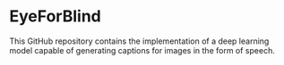 # EyeForBlind
This GitHub repository contains the implementation of a deep learning model capable of generating captions for images in the form of speech. 

